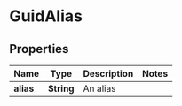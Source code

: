 
# GuidAlias

## Properties
Name | Type | Description | Notes
------------ | ------------- | ------------- | -------------
**alias** | **String** | An alias | 



